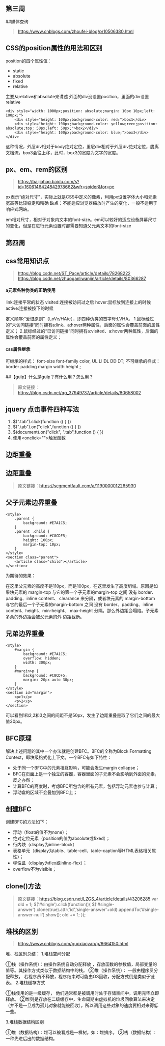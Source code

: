 ## 第三周

##媒体查询
>https://www.cnblogs.com/zhoufei-blog/p/10506380.html

## CSS的position属性的用法和区别
position的四个属性值：
* static
* absolute
* fixed
* relative

主要从relative和absolute来讲述
 外面的div没设置position，里面的div设置relative
~~~
<div style="width: 1000px;position: absolute;margin: 10px 10px;left: 100px;">
    <div style="height: 100px;background-color: red;">box1</div>
    <div style="height: 100px;background-color: yellowgreen;position: absolute;top: 50px;left: 50px;">box2</div>
    <div style="height: 100px;background-color: blue;">box3</div>
</div>
~~~
这种情况，外层div相对于body绝对定位，里层div相对于外层div绝对定位，脱离文档流，box3会往上移，此时，box3的宽度为文字的宽度。

## px、em、rem的区别
>https://baijiahao.baidu.com/s?id=1606146424842978662&wfr=spider&for=pc

px表示“绝对尺寸”，实际上就是CSS中定义的像素，利用px设置字体大小和元素宽高等比较稳定和精确 缺点：不能适应浏览器缩放时产生的变化，一般不适用于响应式网站。

em相对尺寸，相对于对象内文本的font-size。em可以较好的适应设备屏幕尺寸的变化，但是在进行元素设置时都需要知道父元素文本的font-size



## 第四周


## css常用知识点
>https://blog.csdn.net/ST_Pace/article/details/78268222
>https://blog.csdn.net/zhuoganliwanjin/article/details/80366287

#### a元素各种伪类的正确使用

link:连接平常的状态
visited:连接被访问过之后
hover:鼠标放到连接上的时候
active:连接被按下的时候 

定义顺序:“爱恨原则”（LoVe/HAte），即四种伪类的首字母:LVHA。 
1.鼠标经过的“未访问链接”同时拥有a:link、a:hover两种属性，后面的属性会覆盖前面的属性定义； 
2.鼠标经过的“已访问链接”同时拥有a:visited、a:hover两种属性，后面的属性会覆盖前面的属性定义；


#### css属性继承

可继承的样式： font-size font-family color, UL LI DL DD DT;
不可继承的样式：border padding margin width height ;

##【gulp】什么是gulp？有什么用？怎么用？
>原文链接：https://blog.csdn.net/qq_37949737/article/details/80658002


## jquery 点击事件四种写法

1. $(".tab").click(function () {  })
2. $(".tab").on("click",function () {  })
3. $(document).on("click", ".tab",function () {  })
4. 使用<οnclick="">触发函数


## 边距重叠
## 边距重叠
>原文链接：https://segmentfault.com/a/1190000012265930
## 父子元素边界重叠
~~~
<style>
    .parent {
        background: #E7A1C5;
    }
    .parent .child {
        background: #C8CDF5;
        height: 100px;
        margin-top: 10px;
    }
</style>
<section class="parent">
    <article class="child"></article>
</section>
~~~
为期待的效果：

在这里父元素的高度不是110px，而是100px，在这里发生了高度坍塌。原因是如果块元素的 margin-top 与它的第一个子元素的margin-top 之间
没有 border、padding、inline content、 clearance 来分隔，或者块元素的 margin-bottom 与它的最后一个子元素的margin-bottom 之间
没有 border、padding、inline content、height、min-height、 max-height 分隔，那么外边距会塌陷。子元素多余的外边距会被父元素的外
边距截断。

## 兄弟边界重叠
~~~
<style>
    #margin {
        background: #E7A1C5;
        overflow: hidden;
        width: 300px;
    }
    #margin>p {
        background: #C8CDF5;
        margin: 20px auto 30px;
    }
</style>
<section id="margin">
    <p>1</p>
    <p>2</p>
</section>
~~~

可以看到1和2,2和3之间的间距不是50px，发生了边距重叠是取了它们之间的最大值30px。

## BFC原理
解决上述问题的其中一个办法就是创建BFC。BFC的全称为Block Formatting Context，即块级格式化上下文。一个BFC有如下特性：

* 处于同一个BFC中的元素相互影响，可能会发生margin collapse；
* BFC在页面上是一个独立的容器，容器里面的子元素不会影响到外面的元素，反之亦然；
* 计算BFC的高度时，考虑BFC所包含的所有元素，包括浮动元素也参与计算；
* 浮动盒的区域不会叠加到BFC上；

## 创建BFC
创建BFC的方法如下：

* 浮动（float的值不为none）；
* 绝对定位元素（position的值为absolute或fixed）；
* 行内块（display为inline-block）
* 表格单元（display为table、table-cell、table-caption等HTML表格相关属性）；
* 弹性盒（display为flex或inline-flex）；
* overflow不为visible；

## clone()方法
>原文链接：https://blog.csdn.net/LZGS_4/article/details/43206285
var oId = 1; 
$('#single').click(function(){ 
      $('#single-answer').clone(true).attr('id','single-answer'+oId).appendTo('#single-answer-null').show(); 
      oId += 1; 
 });


## 堆栈的区别
>https://www.cnblogs.com/guoxiaoyan/p/8664150.html

堆、栈区别总结：
1.堆栈空间分配

 ①栈（操作系统）：由操作系统自动分配释放 ，存放函数的参数值，局部变量的值等。其操作方式类似于数据结构中的栈。
 ②堆（操作系统）： 一般由程序员分配释放， 若程序员不释放，程序结束时可能由OS回收，分配方式倒是类似于链表。
2.堆栈缓存方式

①栈使用的是一级缓存， 他们通常都是被调用时处于存储空间中，调用完毕立即释放。
②堆则是存放在二级缓存中，生命周期由虚拟机的垃圾回收算法来决定（并不是一旦成为孤儿对象就能被回收）。所以调用这些对象的速度要相对来得低一些。

3.堆栈数据结构区别

①堆（数据结构）：堆可以被看成是一棵树，如：堆排序。
②栈（数据结构）：一种先进后出的数据结构。

